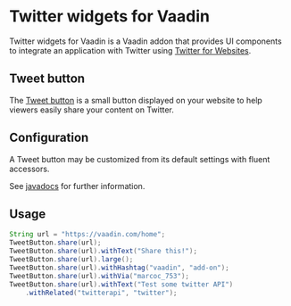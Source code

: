 # Twitter widgets for Vaadin

Twitter widgets for Vaadin is a Vaadin addon that provides UI components 
to integrate an application with Twitter using [Twitter for Websites](https://dev.twitter.com/web/overview).

## Tweet button

The [Tweet button](https://dev.twitter.com/web/tweet-button) is a small button displayed on your website 
to help viewers easily share your content on Twitter.

## Configuration

A Tweet button may be customized from its default settings with fluent accessors.

See [javadocs](https://vaadindemo-mbf.rhcloud.com/docs/twitter-widgets/api/org/vaadin/addon/twitter/TweetButton.html) 
for further information.
 
## Usage

```java
String url = "https://vaadin.com/home";
TweetButton.share(url);
TweetButton.share(url).withText("Share this!");
TweetButton.share(url).large();
TweetButton.share(url).withHashtag("vaadin", "add-on");
TweetButton.share(url).withVia("marcoc_753");
TweetButton.share(url).withText("Test some twitter API")
    .withRelated("twitterapi", "twitter");
```